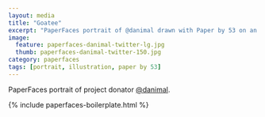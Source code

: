 ```yaml
---
layout: media
title: "Goatee"
excerpt: "PaperFaces portrait of @danimal drawn with Paper by 53 on an iPad."
image: 
  feature: paperfaces-danimal-twitter-lg.jpg
  thumb: paperfaces-danimal-twitter-150.jpg
category: paperfaces
tags: [portrait, illustration, paper by 53]
---
```


PaperFaces portrait of project donator [@danimal](http://twitter.com/danimal).

{% include paperfaces-boilerplate.html %}